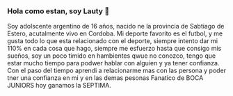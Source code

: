 ### Hola como estan, soy Lauty 👋

Soy adolscente argentino de 16 años, nacido ne la provincia de Sabtiago de Estero, acutalmente vivo en Cordoba.
Mi deporte favorito es el futbol, y me gusta todo lo que esta relacionado con el deporte, siempre intento dar mi 110% en cada cosa que hago, siempre me esfuerzo hasta que consigo mis sueños, soy un poco timido en hambientes qwue no conozco, tengo que estar mucho tiempo para podwer hablar con alguien y ya tener confianza.
Con el paso del tiempo aprendi a relacionarme mas con las persona y poder tner una confianza en mi y en las demas pesonas
Fanatico de BOCA JUNIORS hoy ganamos la SEPTIMA. 
